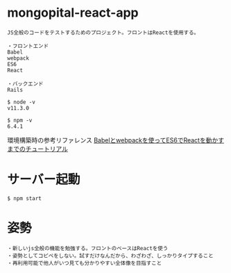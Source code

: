 # mongopital-react-app

```
JS全般のコードをテストするためのプロジェクト。フロントはReactを使用する。
```

```
・フロントエンド
Babel
webpack
ES6
React

・バックエンド
Rails

```

```
$ node -v
v11.3.0

$ npm -v
6.4.1
```

環境構築時の参考リファレンス
[Babelとwebpackを使ってES6でReactを動かすまでのチュートリアル](https://qiita.com/akirakudo/items/77c3cd49e2bf39da79dd)


# サーバー起動
```
$ npm start
```

# 姿勢

```
・新しいjs全般の機能を勉強する。フロントのベースはReactを使う
・姿勢としてコピペをしない。試すだけなんだから、わざわざ、しっかりタイプすること
・再利用可能で他人がいつ見ても分かりやすい全体像を目指すこと
```
